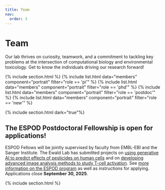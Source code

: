 ```yaml
---
title: Team
nav:
  order: 3
---
```


# Team

Our lab thrives on curiosity, teamwork, and a commitment to tackling key problems at the intersection of computational biology and environmental toxicology. Get to know the individuals driving our research forward!

{% include section.html %}
{% include list.html data="members" component="portrait" filter="role == 'pi'" %}
{% include list.html data="members" component="portrait" filter="role == 'phd'" %}
{% include list.html data="members" component="portrait" filter="role == 'postdoc'" %}
{% include list.html data="members" component="portrait" filter="role == 'new'" %}

{% include section.html dark="true"%}

## The ESPOD Postdoctoral Fellowship is open for applications!

ESPOD Fellows will be jointly supervised by faculty from EMBL-EBI and the Sanger Institute. The Ewald Lab has submitted projects on [using generative AI to predict effects of pesticides on human cells](https://www.embl.org/editorhub/wp-content/uploads/2025/08/Project-7-ESPOD_Ewald_Lotfollahi.pdf) and on [developing advanced image analysis methods to study T-cell activation](https://www.embl.org/editorhub/wp-content/uploads/2025/08/Project-3-ESPOD_Ewald_Trynka.pdf). See [more information on the ESPOD program](https://www.ebi.ac.uk/research/postdocs/espods/) as well as instructions for applying. Applications close **September 30, 2025**.

{% include section.html %}